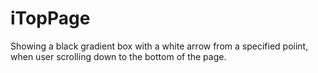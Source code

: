 iTopPage
========

Showing a black gradient box with a white arrow from a specified poiint, when user scrolling down to the bottom of the page.